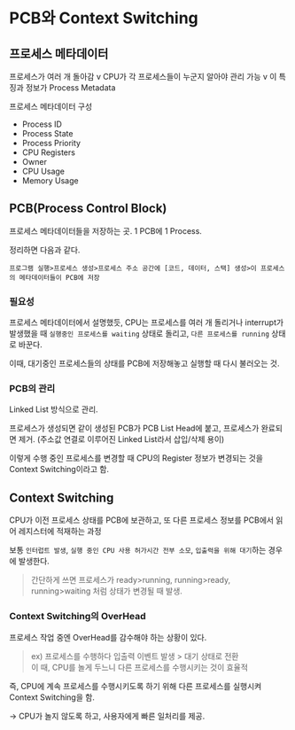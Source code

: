 # PCB와 Context Switching

## 프로세스 메타데이터
프로세스가 여러 개 돌아감
v
CPU가 각 프로세스들이 누군지 알아야 관리 가능
v
이 특징과 정보가 Process Metadata

프로세스 메타데이터 구성
- Process ID
- Process State
- Process Priority
- CPU Registers
- Owner
- CPU Usage
- Memory Usage


## PCB(Process Control Block)
프로세스 메타데이터들을 저장하는 곳. 1 PCB에 1 Process.

정리하면 다음과 같다.
```
프로그램 실행>프로세스 생성>프로세스 주소 공간에 [코드, 데이터, 스택] 생성>이 프로세스의 메타데이터들이 PCB에 저장
```

### 필요성
프로세스 메타데이터에서 설명했듯, CPU는 프로세스를 여러 개 돌리거나 interrupt가 발생했을 때 `실행중인 프로세스를 waiting` 상태로 돌리고, `다른 프로세스를 running` 상태로 바꾼다.

이때, 대기중인 프로세스들의 상태를 PCB에 저장해놓고 실행할 때 다시 불러오는 것.

### PCB의 관리
Linked List 방식으로 관리.

프로세스가 생성되면 같이 생성된 PCB가 PCB List Head에 붙고, 프로세스가 완료되면 제거. (주소값 연결로 이루어진 Linked List라서 삽입/삭제 용이)

이렇게 수행 중인 프로세스를 변경할 때 CPU의 Register 정보가 변경되는 것을 Context Switching이라고 함.

## Context Switching
CPU가 이전 프로세스 상태를 PCB에 보관하고, 또 다른 프로세스 정보를 PCB에서 읽어 레지스터에 적재하는 과정

보통 `인터럽트 발생`, `실행 중인 CPU 사용 허가시간 전부 소모`, `입출력을 위해 대기`하는 경우에 발생한다.

> 간단하게 쓰면 프로세스가 ready>running, running>ready, running>waiting 처럼 상태가 변경될 때 발생.

### Context Switching의 OverHead
프로세스 작업 중엔 OverHead를 감수해야 하는 상황이 있다.
> ex) 프로세스를 수행하다 입출력 이벤트 발생 > 대기 상태로 전환<br>
> 이 때, CPU를 놀게 두느니 다른 프로세스를 수행시키는 것이 효율적

즉, CPU에 계속 프로세스를 수행시키도록 하기 위해 다른 프로세스를 실행시켜 Context Switching을 함.

-> CPU가 놀지 않도록 하고, 사용자에게 빠른 일처리를 제공.